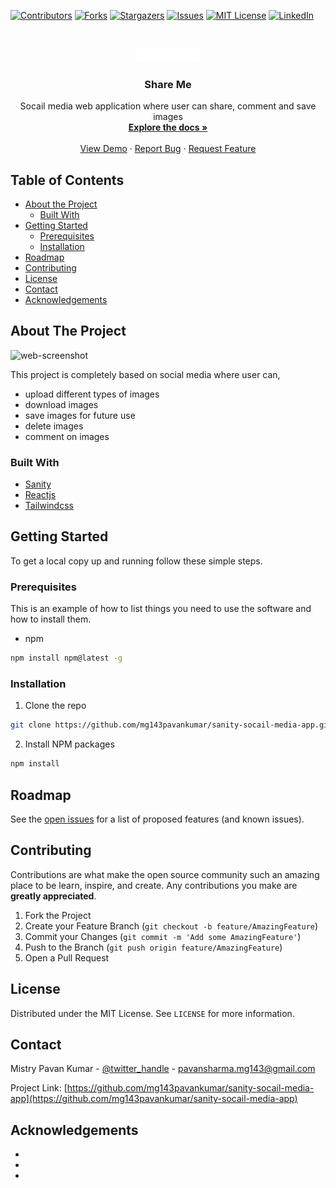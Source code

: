 [![Contributors][contributors-shield]][contributors-url]
[![Forks][forks-shield]][forks-url]
[![Stargazers][stars-shield]][stars-url]
[![Issues][issues-shield]][issues-url]
[![MIT License][license-shield]][license-url]
[![LinkedIn][linkedin-shield]][linkedin-url]


<!-- PROJECT LOGO -->
<br />
<p align="center">
  <a href="https://github.com/mg143pavankumar/sanity-socail-media-app">
    <img src="./frontend/src/assets/logowhite.png" alt="Logo" width="20%" height="20%">
  </a>

  <h3 align="center">Share Me</h3>

  <p align="center">
    Socail media web application where user can share, comment and save images
    <br />
    <a href="https://github.com/mg143pavankumar/sanity-socail-media-app
"><strong>Explore the docs »</strong></a>
    <br />
    <br />
    <a href="https://github.com/mg143pavankumar/sanity-socail-media-app
">View Demo</a>
    ·
    <a href="https://github.com/mg143pavankumar/sanity-socail-media-app
/issues">Report Bug</a>
    ·
    <a href="https://github.com/mg143pavankumar/sanity-socail-media-app
/issues">Request Feature</a>
  </p>
</p>



<!-- TABLE OF CONTENTS -->
## Table of Contents

* [About the Project](#about-the-project)
  * [Built With](#built-with)
* [Getting Started](#getting-started)
  * [Prerequisites](#prerequisites)
  * [Installation](#installation)
* [Roadmap](#roadmap)
* [Contributing](#contributing)
* [License](#license)
* [Contact](#contact)
* [Acknowledgements](#acknowledgements)



<!-- ABOUT THE PROJECT -->
## About The Project

![web-screenshot](https://user-images.githubusercontent.com/68140538/147773065-f4c40c17-51bc-4099-9396-a76d47e7d637.png)

This project is completely based on social media where user can,
+ upload different types of images
+ download images 
+ save images for future use
+ delete images
+ comment on images

### Built With

* [Sanity](https://www.sanity.io/)
* [Reactjs](https://reactjs.org/)
* [Tailwindcss](https://tailwindcss.com/)



<!-- GETTING STARTED -->
## Getting Started

To get a local copy up and running follow these simple steps.

### Prerequisites

This is an example of how to list things you need to use the software and how to install them.
* npm
```sh
npm install npm@latest -g
```

### Installation

1. Clone the repo
```sh
git clone https://github.com/mg143pavankumar/sanity-socail-media-app.git
```
2. Install NPM packages
```sh
npm install
```

<!-- ROADMAP -->
## Roadmap

See the [open issues](https://github.com/mg143pavankumar/sanity-socail-media-app/issues) for a list of proposed features (and known issues).



<!-- CONTRIBUTING -->
## Contributing

Contributions are what make the open source community such an amazing place to be learn, inspire, and create. Any contributions you make are **greatly appreciated**.

1. Fork the Project
2. Create your Feature Branch (`git checkout -b feature/AmazingFeature`)
3. Commit your Changes (`git commit -m 'Add some AmazingFeature'`)
4. Push to the Branch (`git push origin feature/AmazingFeature`)
5. Open a Pull Request



<!-- LICENSE -->
## License

Distributed under the MIT License. See `LICENSE` for more information.



<!-- CONTACT -->
## Contact

Mistry Pavan Kumar  - [@twitter_handle](https://twitter.com/twitter_handle) - pavansharma.mg143@gmail.com

Project Link: [https://github.com/mg143pavankumar/sanity-socail-media-app](https://github.com/mg143pavankumar/sanity-socail-media-app)



<!-- ACKNOWLEDGEMENTS -->
## Acknowledgements

* []()
* []()
* []()





<!-- MARKDOWN LINKS & IMAGES -->
<!-- https://www.markdownguide.org/basic-syntax/#reference-style-links -->
[contributors-shield]: https://img.shields.io/github/contributors/mg143pavankumar/sanity-socail-media-app.svg?style=flat-square
[contributors-url]: https://github.com/mg143pavankumar/sanity-socail-media-app/graphs/contributors
[forks-shield]: https://img.shields.io/github/forks/mg143pavankumar/sanity-socail-media-app.svg?style=flat-square
[forks-url]: https://github.com/mg143pavankumar/sanity-socail-media-app/network/members
[stars-shield]: https://img.shields.io/github/stars/mg143pavankumar/sanity-socail-media-app.svg?style=flat-square
[stars-url]: https://github.com/mg143pavankumar/sanity-socail-media-app/stargazers
[issues-shield]: https://img.shields.io/github/issues/mg143pavankumar/sanity-socail-media-app.svg?style=flat-square
[issues-url]: https://github.com/mg143pavankumar/sanity-socail-media-app/issues
[license-shield]: https://img.shields.io/github/license/mg143pavankumar/sanity-socail-media-app.svg?style=flat-square
[license-url]: https://github.com/mg143pavankumar/sanity-socail-media-app/blob/master/LICENSE.txt
[linkedin-shield]: https://img.shields.io/badge/-LinkedIn-black.svg?style=flat-square&logo=linkedin&colorB=555
[linkedin-url]: https://linkedin.com/in/

